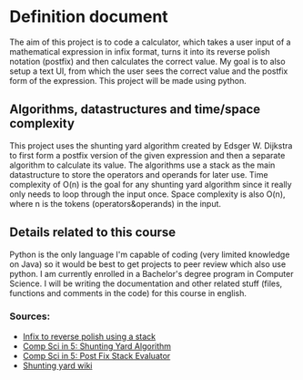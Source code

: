 # Definition document
The aim of this project is to code a calculator, which takes a user input of a mathematical expression in infix format, turns it into its reverse polish notation (postfix) and then calculates the correct value.
My goal is to also setup a text UI, from which the user sees the correct value and the postfix form of the expression. This project will be made using python.
## Algorithms, datastructures and time/space complexity
This project uses the shunting yard algorithm created by Edsger W. Dijkstra to first form a postfix version of the given expression and then a separate algorithm to calculate its value. The algorithms use a stack as the main datastructure
to store the operators and operands for later use. Time complexity of O(n) is the goal for any shunting yard algorithm since it really only needs to loop through the input once. Space complexity is also O(n), where n is the tokens (operators&operands) in the input. 
## Details related to this course
Python is the only language I'm capable of coding (very limited knowledge on Java) so it would be best to get projects to peer review which also use python. I am currently enrolled in a Bachelor's degree program in Computer Science. I will be writing the documentation and other related stuff (files, functions and comments in the code) for this course in english.
### Sources:
- [Infix to reverse polish using a stack](https://www.youtube.com/watch?v=LQ-iW8jm6Mk)
- [Comp Sci in 5: Shunting Yard Algorithm](https://www.youtube.com/watch?v=Wz85Hiwi5MY)
- [Comp Sci in 5: Post Fix Stack Evaluator](https://www.youtube.com/watch?v=bebqXO8H4eA)
- [Shunting yard wiki](https://en.wikipedia.org/wiki/Shunting_yard_algorithm)

